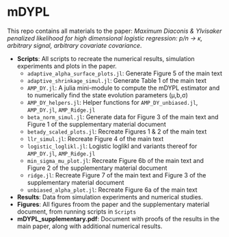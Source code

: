 # mDYPL
This repo contains all materials to the paper: *Maximum Diaconis & Ylvisaker penalized likelihood for high dimensional logistic regression: p/n → κ, arbitrary signal, arbitrary covariate covariance*.

- **Scripts**: All scripts to recreate the numerical results, simulation experiments and plots in the paper. 
	- `adaptive_alpha_surface_plots.jl`: Generate Figure 5 of the main text 
	- `adaptive_shrinkage_simul.jl`: Generate Table 1 of the main text 
	- `AMP_DY.jl`: A julia mini-module to compute the mDYPL estimator and to numerically find the state evolution parameters (μ,b,σ)
	- `AMP_DY_helpers.jl`: Helper functions for `AMP_DY_unbiased.jl`, `AMP_DY.jl`, `AMP_Ridge.jl`
	- `beta_norm_simul.jl`: Generate data for Figure 3 of the main text and Figure 1 of the supplementary material document 
 	- `betady_scaled_plots.jl`: Recreate Figures 1 & 2 of the main text
	- `llr_simul.jl`: Recreate Figure 4 of the main text 
	- `logistic_loglikl.jl`: Logistic loglikl and variants thereof for `AMP_DY.jl`, `AMP_Ridge.jl`
	- `min_sigma_mu_plot.jl`: Recreate Figure 6b of the main text and Figure 2 of the supplementary material document 
	- `ridge.jl`: Recreate Figure 7 of the main text and Figure 3 of the supplementary material document 
	- `unbiased_alpha_plot.jl`: Recreate Figure 6a of the main text
- **Results**: Data from simulation experiments and numerical studies.
- **Figures**: All figures froom the paper and the supplementary material document, from running scripts in `Scripts` 
- **mDYPL_supplementary.pdf**: Document with proofs of the results in the main paper, along with additional numerical results. 
